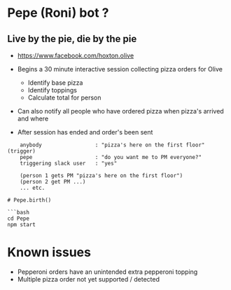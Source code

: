 # Pepe (Roni) bot ?

## Live by the pie, die by the pie

- https://www.facebook.com/hoxton.olive

- Begins a 30 minute interactive session collecting pizza orders for Olive
    - Identify base pizza
    - Identify toppings
    - Calculate total for person

- Can also notify all people who have ordered pizza when pizza's arrived and where

- After session has ended and order's been sent
```
    anybody                 : "pizza's here on the first floor" (trigger)
    pepe                    : "do you want me to PM everyone?"
    triggering slack user   : "yes"

    (person 1 gets PM "pizza's here on the first floor")
    (person 2 get PM ...)
    ... etc.

# Pepe.birth()

```bash
cd Pepe
npm start
```
# Known issues

- Pepperoni orders have an unintended extra pepperoni topping
- Multiple pizza order not yet supported / detected
